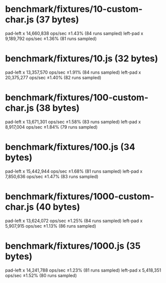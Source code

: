 # benchmark/fixtures/10-custom-char.js (37 bytes)
  pad-left x 14,660,838 ops/sec ±1.43% (84 runs sampled)
  left-pad x 9,189,792 ops/sec ±1.36% (81 runs sampled)

# benchmark/fixtures/10.js (32 bytes)
  pad-left x 13,357,570 ops/sec ±1.91% (84 runs sampled)
  left-pad x 20,375,277 ops/sec ±1.40% (82 runs sampled)

# benchmark/fixtures/100-custom-char.js (38 bytes)
  pad-left x 13,671,301 ops/sec ±1.58% (83 runs sampled)
  left-pad x 8,917,004 ops/sec ±1.84% (79 runs sampled)

# benchmark/fixtures/100.js (34 bytes)
  pad-left x 15,442,944 ops/sec ±1.68% (81 runs sampled)
  left-pad x 7,850,636 ops/sec ±1.47% (83 runs sampled)

# benchmark/fixtures/1000-custom-char.js (40 bytes)
  pad-left x 13,624,072 ops/sec ±1.25% (84 runs sampled)
  left-pad x 5,907,915 ops/sec ±1.13% (86 runs sampled)

# benchmark/fixtures/1000.js (35 bytes)
  pad-left x 14,241,788 ops/sec ±1.23% (81 runs sampled)
  left-pad x 5,418,351 ops/sec ±1.52% (80 runs sampled)
